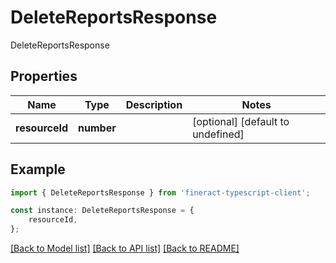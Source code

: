 # DeleteReportsResponse

DeleteReportsResponse

## Properties

Name | Type | Description | Notes
------------ | ------------- | ------------- | -------------
**resourceId** | **number** |  | [optional] [default to undefined]

## Example

```typescript
import { DeleteReportsResponse } from 'fineract-typescript-client';

const instance: DeleteReportsResponse = {
    resourceId,
};
```

[[Back to Model list]](../README.md#documentation-for-models) [[Back to API list]](../README.md#documentation-for-api-endpoints) [[Back to README]](../README.md)

